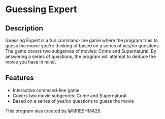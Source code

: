 # Guessing Expert

## Description

Guessing Expert is a fun command-line game where the program tries to guess the movie you're thinking of based on a series of yes/no questions. The game covers two subgenres of movies: Crime and Supernatural. By answering a series of questions, the program will attempt to deduce the movie you have in mind.

## Features

- Interactive command-line game
- Covers two movie subgenres: Crime and Supernatural
- Based on a series of yes/no questions to guess the movie

This program was created by @MRESHMA25.
